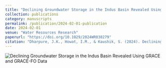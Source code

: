 ```yaml
---
title: "Declining Groundwater Storage in the Indus Basin Revealed Using GRACE and GRACE-FO Data"
collection: publications
category: manuscripts
permalink: /publication/2024-02-01-publication
date: 2024-02-01
venue: "Water Resources Research"
paperurl: "https://doi.org/10.1029/2024WR038279"
citation: "Dharpure, J.K., Howat, I.M., & Kaushik, S. (2024). Declining Groundwater Storage in the Indus Basin Revealed Using GRACE and GRACE-FO Data. Water Resources Research."
---
```


![Declining Groundwater Storage in the Indus Basin Revealed Using GRACE and GRACE-FO Data](../images/groundwater_decline.png)
